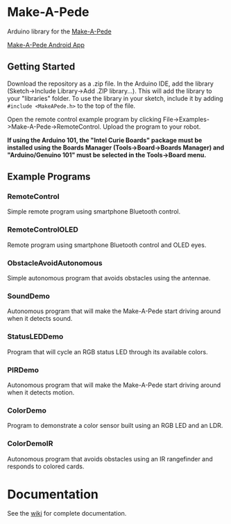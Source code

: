 # Make-A-Pede
Arduino library for the [Make-A-Pede](http://makeapede.com)

[Make-A-Pede Android App](https://github.com/Make-A-Pede/Make-A-Pede-Android-App)

## Getting Started
Download the repository as a .zip file. In the Arduino IDE, add the library (Sketch->Include Library->Add .ZIP library...). This will add the library to your "libraries" folder. To use the library in your sketch, include it by adding ``#include <MakeAPede.h>`` to the top of the file.

Open the remote control example program by clicking File->Examples->Make-A-Pede->RemoteControl. Upload the program to your robot.

**If using the Arduino 101, the "Intel Curie Boards" package must be installed using the Boards Manager (Tools->Board->Boards Manager) and "Arduino/Genuino 101" must be selected in the Tools->Board menu.**

## Example Programs
### RemoteControl
Simple remote program using smartphone Bluetooth control.

### RemoteControlOLED
Remote program using smartphone Bluetooth control and OLED eyes.

### ObstacleAvoidAutonomous
Simple autonomous program that avoids obstacles using the antennae.

### SoundDemo
Autonomous program that will make the Make-A-Pede start driving around when it detects sound.

### StatusLEDDemo
Program that will cycle an RGB status LED through its available colors.

### PIRDemo
Autonomous program that will make the Make-A-Pede start driving around when it detects motion.

### ColorDemo
Program to demonstrate a color sensor built using an RGB LED and an LDR.

### ColorDemoIR
Autonomous program that avoids obstacles using an IR rangefinder and responds to colored cards.

# Documentation
See the [wiki](https://github.com/Automata-Development/Make-A-Pede/wiki) for complete documentation.
